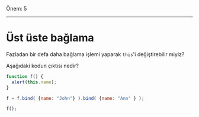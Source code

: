 Önem: 5

---

# Üst üste bağlama

Fazladan bir defa daha bağlama işlemi yaparak `this`'i değiştirebilir miyiz?

Aşağıdaki kodun çıktısı nedir?

```js no-beautify
function f() {
  alert(this.name);
}

f = f.bind( {name: "John"} ).bind( {name: "Ann" } );

f();
```

